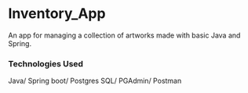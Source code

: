 # Inventory_App
An app for managing a collection of artworks made with basic Java and Spring.

### Technologies Used
Java/ Spring boot/
 Postgres SQL/ PGAdmin/ 
Postman
